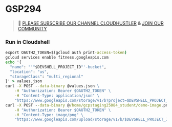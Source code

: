 # GSP294
>🚨 [PLEASE SUBSCRIBE OUR CHANNEL CLOUDHUSTLER](https://www.youtube.com/@cloudhustlers) **&** [JOIN OUR COMMUNITY](https://chat.whatsapp.com/KBfUcSleGGEFf2Xvvm8FW3)
### Run in Cloudshell 
```cmd
export OAUTH2_TOKEN=$(gcloud auth print-access-token)
gcloud services enable fitness.googleapis.com
echo '{
  "name": "'"$DEVSHELL_PROJECT_ID"'-bucket",
  "location": "us",
  "storageClass": "multi_regional"
}' > values.json
curl -X POST --data-binary @values.json \
    -H "Authorization: Bearer $OAUTH2_TOKEN" \
    -H "Content-Type: application/json" \
    "https://www.googleapis.com/storage/v1/b?project=$DEVSHELL_PROJECT_ID"
curl -X POST --data-binary @/home/gcpstaging25084_student/demo-image.png \
    -H "Authorization: Bearer $OAUTH2_TOKEN" \
    -H "Content-Type: image/png" \
    "https://www.googleapis.com/upload/storage/v1/b/$DEVSHELL_PROJECT_ID-bucket/o?uploadType=media&name=demo-image"
```
